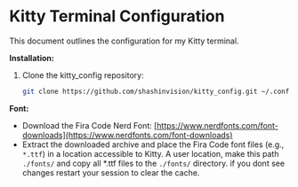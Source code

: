 # Kitty Terminal Configuration

This document outlines the configuration for my Kitty terminal.

**Installation:**

1. Clone the kitty\_config repository:

    ```bash
    git clone https://github.com/shashinvision/kitty_config.git ~/.config/kitty
    ```

**Font:**

* Download the Fira Code Nerd Font: [https://www.nerdfonts.com/font-downloads](https://www.nerdfonts.com/font-downloads)
* Extract the downloaded archive and place the Fira Code font files (e.g., `*.ttf`) in a location accessible to Kitty.  A user location, make this path `./fonts/` and copy all *.ttf files to the `./fonts/` directory. if you dont see changes restart your session to clear the cache.
